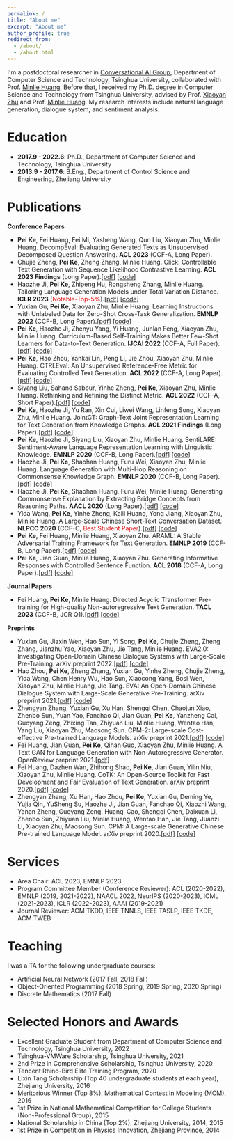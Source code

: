 ```yaml
---
permalink: /
title: "About me"
excerpt: "About me"
author_profile: true
redirect_from: 
  - /about/
  - /about.html
---
```


I'm a postdoctoral researcher in [Conversational AI Group](http://coai.cs.tsinghua.edu.cn/), Department of Computer Science and Technology, Tsinghua University, collaborated with Prof. [Minlie Huang](http://coai.cs.tsinghua.edu.cn/hml). Before that, I received my Ph.D. degree in Computer Science and Technology from Tsinghua University, advised by Prof. [Xiaoyan Zhu](https://www.cs.tsinghua.edu.cn/csen/info/1161/4011.htm) and Prof. [Minlie Huang](http://coai.cs.tsinghua.edu.cn/hml). My research interests include natural language generation, dialogue system, and sentiment analysis.



Education
======
- **2017.9 - 2022.6**:  Ph.D., Department of Computer Science and Technology, Tsinghua University
- **2013.9 - 2017.6**: B.Eng., Department of Control Science and Engineering, Zhejiang University

  

Publications
======
**Conference Papers**

- **Pei Ke**, Fei Huang, Fei Mi, Yasheng Wang, Qun Liu, Xiaoyan Zhu, Minlie Huang. DecompEval: Evaluating Generated Texts as Unsupervised Decomposed Question Answering. **ACL 2023** (CCF-A, Long Paper).
- Chujie Zheng, **Pei Ke**, Zheng Zhang, Minlie Huang. Click: Controllable Text Generation with Sequence Likelihood Contrastive Learning. **ACL 2023 Findings** (Long Paper).[[pdf]](https://arxiv.org/abs/2306.03350) [[code]](https://github.com/chujiezheng/Click)
- Haozhe Ji, **Pei Ke**, Zhipeng Hu, Rongsheng Zhang, Minlie Huang. Tailoring Language Generation Models under Total Variation Distance. **ICLR 2023** (<font color="#dd0000">Notable-Top-5%</font>).[[pdf]](https://openreview.net/forum?id=VELL0PlWfc) [[code]](https://github.com/thu-coai/TaiLr)
- Yuxian Gu, **Pei Ke**, Xiaoyan Zhu, Minlie Huang. Learning Instructions with Unlabeled Data for Zero-Shot Cross-Task Generalization. **EMNLP 2022** (CCF-B, Long Paper).[[pdf]](https://aclanthology.org/2022.emnlp-main.105/) [[code]](https://github.com/thu-coai/UDIT)
- **Pei Ke**, Haozhe Ji, Zhenyu Yang, Yi Huang, Junlan Feng, Xiaoyan Zhu, Minlie Huang. Curriculum-Based Self-Training Makes Better Few-Shot Learners for Data-to-Text Generation. **IJCAI 2022** (CCF-A, Full Paper).[[pdf]](https://www.ijcai.org/proceedings/2022/0580) [[code]](https://github.com/kepei1106/CBST)
- **Pei Ke**, Hao Zhou, Yankai Lin, Peng Li, Jie Zhou, Xiaoyan Zhu, Minlie Huang. CTRLEval: An Unsupervised Reference-Free Metric for Evaluating Controlled Text Generation. **ACL 2022** (CCF-A, Long Paper).[[pdf]](https://aclanthology.org/2022.acl-long.164/) [[code]](https://github.com/thu-coai/CTRLEval)
- Siyang Liu, Sahand Sabour, Yinhe Zheng, **Pei Ke**, Xiaoyan Zhu, Minlie Huang. Rethinking and Refining the Distinct Metric. **ACL 2022** (CCF-A, Short Paper).[[pdf]](https://aclanthology.org/2022.acl-short.86/) [[code]](https://github.com/lsy641/Expectation-Adjusted-Distinct)
- **Pei Ke**, Haozhe Ji, Yu Ran, Xin Cui, Liwei Wang, Linfeng Song, Xiaoyan Zhu, Minlie Huang. JointGT: Graph-Text Joint Representation Learning for Text Generation from Knowledge Graphs. **ACL 2021 Findings** (Long Paper).[[pdf]](https://aclanthology.org/2021.findings-acl.223/) [[code]](https://github.com/thu-coai/JointGT)
- **Pei Ke**, Haozhe Ji, Siyang Liu, Xiaoyan Zhu, Minlie Huang. SentiLARE: Sentiment-Aware Language Representation Learning with Linguistic Knowledge. **EMNLP 2020** (CCF-B, Long Paper).[[pdf]](https://www.aclweb.org/anthology/2020.emnlp-main.567/) [[code]](https://github.com/thu-coai/SentiLARE)
- Haozhe Ji, **Pei Ke**, Shaohan Huang, Furu Wei, Xiaoyan Zhu, Minlie Huang. Language Generation with Multi-Hop Reasoning on Commonsense Knowledge Graph. **EMNLP 2020** (CCF-B, Long Paper).[[pdf]](https://www.aclweb.org/anthology/2020.emnlp-main.54/) [[code]](https://github.com/cdjhz/multigen)
- Haozhe Ji, **Pei Ke**, Shaohan Huang, Furu Wei, Minlie Huang. Generating Commonsense Explanation by Extracting Bridge Concepts from Reasoning Paths. **AACL 2020** (Long Paper).[[pdf]](https://www.aclweb.org/anthology/2020.aacl-main.28/) [[code]](https://github.com/cdjhz/CommExpGen)
- Yida Wang, **Pei Ke**, Yinhe Zheng, Kaili Huang, Yong Jiang, Xiaoyan Zhu, Minlie Huang. A Large-Scale Chinese Short-Text Conversation Dataset. **NLPCC 2020** (CCF-C, <font color="#dd0000">Best Student Paper</font>).[[pdf]](https://arxiv.org/abs/2008.03946) [[code]](https://github.com/thu-coai/CDial-GPT)
- **Pei Ke**, Fei Huang, Minlie Huang, Xiaoyan Zhu. ARAML: A Stable Adversarial Training Framework for Text Generation. **EMNLP 2019** (CCF-B, Long Paper).[[pdf]](https://www.aclweb.org/anthology/D19-1436/) [[code]](https://github.com/kepei1106/ARAML)
- **Pei Ke**, Jian Guan, Minlie Huang, Xiaoyan Zhu. Generating Informative Responses with Controlled Sentence Function. **ACL 2018** (CCF-A, Long Paper).[[pdf]](https://www.aclweb.org/anthology/P18-1139/) [[code]](https://github.com/kepei1106/SentenceFunction)

**Journal Papers**

- Fei Huang, **Pei Ke**, Minlie Huang. Directed Acyclic Transformer Pre-training for High-quality Non-autoregressive Text Generation. **TACL 2023** (CCF-B, JCR Q1).[[pdf]](https://arxiv.org/abs/2304.11791) [[code]](https://github.com/thu-coai/DA-Transformer)

**Preprints**

- Yuxian Gu, Jiaxin Wen, Hao Sun, Yi Song, **Pei Ke**, Chujie Zheng, Zheng Zhang, Jianzhu Yao, Xiaoyan Zhu, Jie Tang, Minlie Huang. EVA2.0: Investigating Open-Domain Chinese Dialogue Systems with Large-Scale Pre-Training. arXiv preprint 2022.[[pdf]](https://arxiv.org/abs/2203.09313) [[code]](https://github.com/thu-coai/EVA)
- Hao Zhou, **Pei Ke**, Zheng Zhang, Yuxian Gu, Yinhe Zheng, Chujie Zheng, Yida Wang, Chen Henry Wu, Hao Sun, Xiaocong Yang, Bosi Wen, Xiaoyan Zhu, Minlie Huang, Jie Tang. EVA: An Open-Domain Chinese Dialogue System with Large-Scale Generative Pre-Training. arXiv preprint 2021.[[pdf]](https://arxiv.org/abs/2108.01547) [[code]](https://github.com/thu-coai/EVA)
- Zhengyan Zhang, Yuxian Gu, Xu Han, Shengqi Chen, Chaojun Xiao, Zhenbo Sun, Yuan Yao, Fanchao Qi, Jian Guan, **Pei Ke**, Yanzheng Cai, Guoyang Zeng, Zhixing Tan, Zhiyuan Liu, Minlie Huang, Wentao Han, Yang Liu, Xiaoyan Zhu, Maosong Sun. CPM-2: Large-scale Cost-effective Pre-trained Language Models. arXiv preprint 2021.[[pdf]](https://arxiv.org/abs/2106.10715) [[code]](https://github.com/TsinghuaAI/CPM)
- Fei Huang, Jian Guan, **Pei Ke**, Qihan Guo, Xiaoyan Zhu, Minlie Huang. A Text GAN for Language Generation with Non-Autoregressive Generator. OpenReview preprint 2021.[[pdf]](https://openreview.net/forum?id=wOI9hqkvu_)
- Fei Huang, Dazhen Wan, Zhihong Shao, **Pei Ke**, Jian Guan, Yilin Niu, Xiaoyan Zhu, Minlie Huang. CoTK: An Open-Source Toolkit for Fast Development and Fair Evaluation of Text Generation. arXiv preprint 2020.[[pdf]](https://arxiv.org/abs/2002.00583) [[code]](https://github.com/thu-coai/cotk)
- Zhengyan Zhang, Xu Han, Hao Zhou, **Pei Ke**, Yuxian Gu, Deming Ye, Yujia Qin, YuSheng Su, Haozhe Ji, Jian Guan, Fanchao Qi, Xiaozhi Wang, Yanan Zheng, Guoyang Zeng, Huanqi Cao, Shengqi Chen, Daixuan Li, Zhenbo Sun, Zhiyuan Liu, Minlie Huang, Wentao Han, Jie Tang, Juanzi Li, Xiaoyan Zhu, Maosong Sun. CPM: A Large-scale Generative Chinese Pre-trained Language Model. arXiv preprint 2020.[[pdf]](https://arxiv.org/abs/2012.00413) [[code]](https://github.com/TsinghuaAI/CPM)



Services
======
- Area Chair: ACL 2023, EMNLP 2023
- Program Committee Member (Conference Reviewer): ACL (2020-2022), EMNLP (2019, 2021-2022), NAACL 2022, NeurIPS (2020-2023), ICML (2021-2023), ICLR (2022-2023), AAAI (2019-2021)
- Journal Reviewer: ACM TKDD, IEEE TNNLS, IEEE TASLP, IEEE TKDE, ACM TWEB

  

Teaching
======

I was a TA for the following undergraduate courses:
- Artificial Neural Network (2017 Fall, 2018 Fall)
- Object-Oriented Programming (2018 Spring, 2019 Spring, 2020 Spring)
- Discrete Mathematics (2017 Fall)

  

Selected Honors and Awards
======

- Excellent Graduate Student from Department of Computer Science and Technology, Tsinghua University, 2022
- Tsinghua-VMWare Scholarship, Tsinghua University, 2021
- 2nd Prize in Comprehensive Scholarship, Tsinghua University, 2020
- Tencent Rhino-Bird Elite Training Program, 2020
- Lixin Tang Scholarship (Top 40 undergraduate students at each year), Zhejiang University, 2016
- Meritorious Winner (Top 8%), Mathematical Contest In Modeling (MCM), 2016
- 1st Prize in National Mathematical Competition for College Students (Non-Professional Group), 2015
- National Scholarship in China (Top 2%), Zhejiang University, 2014, 2015
- 1st Prize in Competition in Physics Innovation, Zhejiang Province, 2014

